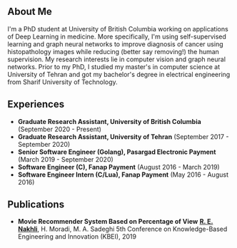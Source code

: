 ## About Me

I'm a PhD student at University of British Columbia working on applications of Deep Learning in medicine. More specifically, I'm using self-supervised learning and graph neural networks to improve diagnosis of cancer using histopathology images while reducing (better say removing!) the human supervision. My research interests lie in computer vision and graph neural networks.
Prior to my PhD, I studied my master's in computer science at University of Tehran and got my bachelor's degree in electrical engineering from Sharif University of Technology. 

## Experiences

- **Graduate Research Assistant, University of British Columbia** 
  (September 2020 - Present)
- **Graduate Research Assistant, University of Tehran** 
  (September 2017 - September 2020)
- **Senior Software Engineer (Golang), Pasargad Electronic Payment** 
  (March 2019 - September 2020)
- **Software Engineer (C), Fanap Payment** 
  (August 2016 - March 2019)
- **Software Engineer Intern (C/Lua), Fanap Payment** 
  (May 2016 - August 2016)

## Publications

- **Movie Recommender System Based on Percentage of View** 
  **<u>R. E. Nakhli</u>**, H. Moradi, M. A. Sadeghi
  5th Conference on Knowledge-Based Engineering and Innovation (KBEI), 2019
